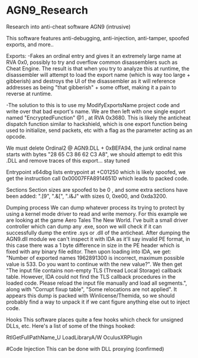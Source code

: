 # AGN9_Research
Research into anti-cheat software AGN9 (intrusive)

This software features anti-debugging, anti-injection, anti-tamper, spoofed exports, and more..

Exports:
-Fakes an ordinal entry and gives it an extremely large name at RVA 0x0, possibly to try and overflow common disassemblers such as Cheat Engine. The result is that when you try to analyze this at runtime, the disassembler will attempt to load the export name (which is way too large + gibberish) and destroys the UI of the disassembler as it will reference addresses as being "that gibberish" + some offset, making it a pain to reverse at runtime.

-The solution to this is to use my ModifyExportsName project code and write over that bad export's name. We are then left with one single export named "EncryptedFunction" @1 , at RVA 0x3680. This is likely the anticheat dispatch function similar to hackshield, which is one export function being used to initialize, send packets, etc with a flag as the parameter acting as an opcode.

We must delete Ordinal2 @ AGN9.DLL + 0xBEFA94, the junk ordinal name starts with bytes "28 65 C3 86 62 C3 A8", we should attempt to edit this .DLL and remove traces of this export... stay tuned

Entrypoint
x64dbg lists entrypoint at +C01250 which is likely spoofed, we get the instruction call 0x00007FFA8914651D which leads to packed code.

Sections
Section sizes are spoofed to be 0 , and some extra sections have been added: ".[9", ".&[", ".i&J" with sizes 0, 0xe00, and 0xda3200.


Dumping process
We can dump whatever process its trying to protect by using a kernel mode driver to read and write memory. For this example we are looking at the game Aero Tales The New World. I've built a small driver controller which can dump any .exe, soon we will check if it can successfully dump the entire .sys or .dll of the anticheat. After dumping the AGN9.dll module we can't inspect it with IDA as it'll say invalid PE format, in this case there was a 1 byte difference in size in the PE header which is fixed with any binary file editor. Then upon loading into IDA, we get: "Number of exported names 1962891300 is incorrect, maximum possible value is 533. Do you want to continue with the new value?". We then get "The input file contains non-empty TLS (Thread Local Storage) callback table.
However, IDA could not find the TLS callback procedures in the loaded code.
Please reload the input file manually and load all segments.", along with "Corrupt fixup table", "Some relocations are not applied". It appears this dump is packed with Winlicense/Themida, so we should probably find a way to unpack it if we cant figure anything else out to inject code.

Hooks
This software places quite a few hooks which check for unsigned DLLs, etc. Here's a list of some of the things hooked:

RtlGetFullPathName_U
LoadLibraryA/W
OculusXRPlugin

#Code Injection
This can be done with DLL proxying (confirmed)


